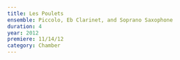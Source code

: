 ```yaml
---
title: Les Poulets
ensemble: Piccolo, Eb Clarinet, and Soprano Saxophone
duration: 4
year: 2012
premiere: 11/14/12
category: Chamber
---
```

